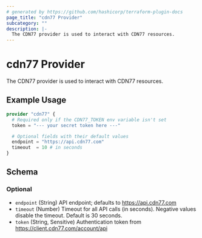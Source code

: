 ```yaml
---
# generated by https://github.com/hashicorp/terraform-plugin-docs
page_title: "cdn77 Provider"
subcategory: ""
description: |-
  The CDN77 provider is used to interact with CDN77 resources.
---
```


# cdn77 Provider

The CDN77 provider is used to interact with CDN77 resources.

## Example Usage

```terraform
provider "cdn77" {
  # Required only if the CDN77_TOKEN env variable isn't set
  token = "--- your secret token here ---"

  # Optional fields with their default values
  endpoint = "https://api.cdn77.com"
  timeout  = 10 # in seconds
}
```

<!-- schema generated by tfplugindocs -->
## Schema

### Optional

- `endpoint` (String) API endpoint; defaults to https://api.cdn77.com
- `timeout` (Number) Timeout for all API calls (in seconds). Negative values disable the timeout. Default is 30 seconds.
- `token` (String, Sensitive) Authentication token from https://client.cdn77.com/account/api
